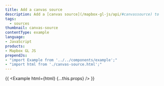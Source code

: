 ```yaml
---
title: Add a canvas source 
description: Add a [canvas source](/mapbox-gl-js/api/#canvassource) to the map.
tags:
  - sources
thumbnail: canvas-source
contentType: example
language:
- JavaScript
products:
- Mapbox GL JS
prependJs:
- "import Example from '../../components/example';"
- "import html from './canvas-source.html';"
---
```


{{ <Example html={html} {...this.props} /> }}

